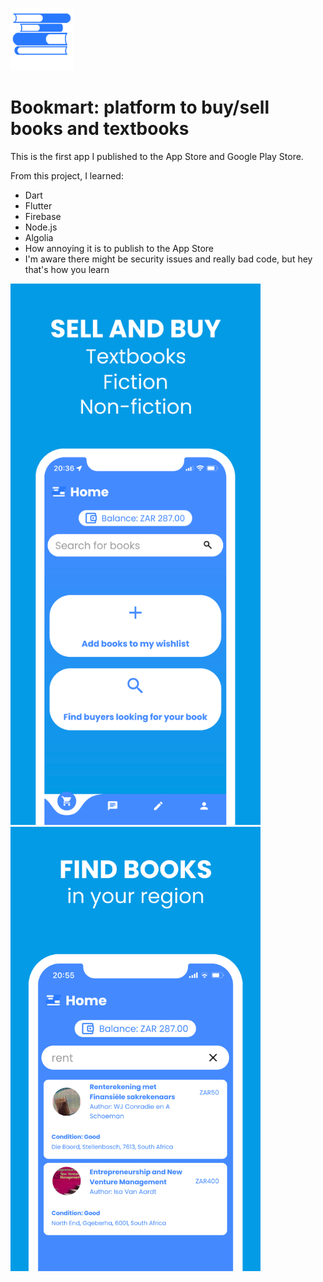 <p align="left">
  <img src="images/Bookmart Logo-128x128 dark.png" alt="Logo" width="100"/>
</p>

# Bookmart: platform to buy/sell books and textbooks

This is the first app I published to the App Store and Google Play Store.

From this project, I learned:
  - Dart
  - Flutter
  - Firebase
  - Node.js
  - Algolia
  - How annoying it is to publish to the App Store
  - I'm aware there might be security issues and really bad code, but hey that's how you learn

<p>
  <img src="images/demo1.png" alt="Bookmart: Demo 1" width="400">
  <img src="images/demo2.jpg" alt="Bookmart: Demo 2" width="400">
</p>
